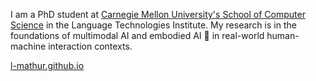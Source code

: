 I am a PhD student at [Carnegie Mellon University's School of Computer Science](https://www.cs.cmu.edu) in the Language Technologies Institute. My research is in the foundations of multimodal AI and embodied AI 🤖 in real-world human-machine interaction contexts.

<a href="https://l-mathur.github.io">l-mathur.github.io</a>

<!--
**l-mathur/l-mathur** is a ✨ _special_ ✨ repository because its `README.md` (this file) appears on your GitHub profile.

Here are some ideas to get you started:

- 🔭 I’m currently working on ...
- 🌱 I’m currently learning ...
- 👯 I’m looking to collaborate on ...
- 🤔 I’m looking for help with ...
- 💬 Ask me about ...
- 📫 How to reach me: ...
- 😄 Pronouns: ...
- ⚡ Fun fact: ...
-->
